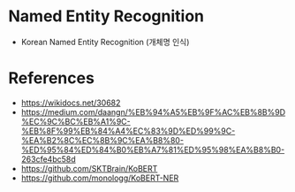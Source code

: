 # Named Entity Recognition
 - Korean Named Entity Recognition (개체명 인식)

# References
 - https://wikidocs.net/30682
 - https://medium.com/daangn/%EB%94%A5%EB%9F%AC%EB%8B%9D%EC%9C%BC%EB%A1%9C-%EB%8F%99%EB%84%A4%EC%83%9D%ED%99%9C-%EA%B2%8C%EC%8B%9C%EA%B8%80-%ED%95%84%ED%84%B0%EB%A7%81%ED%95%98%EA%B8%B0-263cfe4bc58d
 - https://github.com/SKTBrain/KoBERT
 - https://github.com/monologg/KoBERT-NER